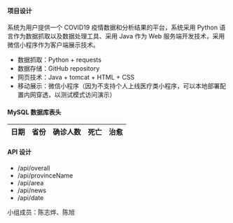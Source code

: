 #### 项目设计
系统为用户提供一个 COVID19 疫情数据和分析结果的平台，系统采用 Python 语言作为数据抓取以及数据处理工具、采用 Java 作为 Web 服务端开发技术，采用微信小程序作为客户端展示技术。
- 数据抓取：Python + requests
- 数据存储：GitHub repository
- 网页技术：Java + tomcat + HTML + CSS
- 移动展示：微信小程序（因为不支持个人上线医疗类小程序，可以本地部署配置内网穿透，以测试模式访问演示）

#### MySQL 数据库表头
|日期|省份|确诊人数|死亡|治愈|
|:-:|:-:|:-:|:-:|:-:|

#### API 设计
- /api/overall
- /api/provinceName
- /api/area
- /api/news
- /api/date

小组成员：陈志烨、陈旭
